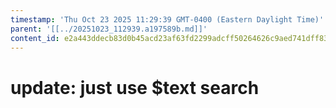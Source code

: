 ```yaml
---
timestamp: 'Thu Oct 23 2025 11:29:39 GMT-0400 (Eastern Daylight Time)'
parent: '[[../20251023_112939.a197589b.md]]'
content_id: e2a443ddecb83d0b45acd23af63fd2299adcff50264626c9aed741dff83d381b
---
```


# update: just use $text search
